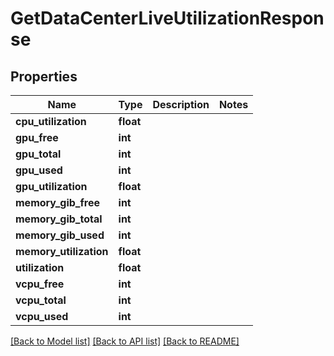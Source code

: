 # GetDataCenterLiveUtilizationResponse

## Properties
Name | Type | Description | Notes
------------ | ------------- | ------------- | -------------
**cpu_utilization** | **float** |  | 
**gpu_free** | **int** |  | 
**gpu_total** | **int** |  | 
**gpu_used** | **int** |  | 
**gpu_utilization** | **float** |  | 
**memory_gib_free** | **int** |  | 
**memory_gib_total** | **int** |  | 
**memory_gib_used** | **int** |  | 
**memory_utilization** | **float** |  | 
**utilization** | **float** |  | 
**vcpu_free** | **int** |  | 
**vcpu_total** | **int** |  | 
**vcpu_used** | **int** |  | 

[[Back to Model list]](../../README.md#documentation-for-models) [[Back to API list]](../../README.md#documentation-for-api-endpoints) [[Back to README]](../../README.md)


